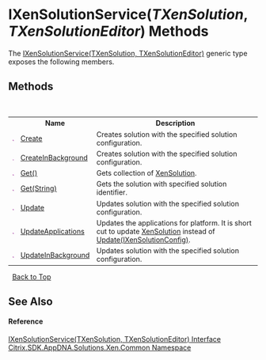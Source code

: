 # IXenSolutionService(*TXenSolution*, *TXenSolutionEditor*) Methods
 

The <a href="2be94c2a-7033-091c-56dc-00aacd0d0b6b">IXenSolutionService(TXenSolution, TXenSolutionEditor)</a> generic type exposes the following members.


## Methods
&nbsp;<table><tr><th></th><th>Name</th><th>Description</th></tr><tr><td>![Public method](media/pubmethod.gif "Public method")</td><td><a href="c00ebf88-098e-5f99-8944-637cc5ee2dd2">Create</a></td><td>
Creates solution with the specified solution configuration.</td></tr><tr><td>![Public method](media/pubmethod.gif "Public method")</td><td><a href="854cc67b-d7a4-c045-e1dc-135f5777bd2e">CreateInBackground</a></td><td>
Creates solution with the specified solution configuration.</td></tr><tr><td>![Public method](media/pubmethod.gif "Public method")</td><td><a href="b0684cab-4f06-7923-8f19-a53d0892fc86">Get()</a></td><td>
Gets collection of <a href="599f6061-d94a-ac2f-f6a0-2b211ae83ae4">XenSolution</a>.</td></tr><tr><td>![Public method](media/pubmethod.gif "Public method")</td><td><a href="b26f4600-9b07-906f-02a7-d3d533cacab0">Get(String)</a></td><td>
Gets the solution with specified solution identifier.</td></tr><tr><td>![Public method](media/pubmethod.gif "Public method")</td><td><a href="5ec314fe-4195-e457-03ae-5a1b57cd2dd8">Update</a></td><td>
Updates solution with the specified solution configuration.</td></tr><tr><td>![Public method](media/pubmethod.gif "Public method")</td><td><a href="b2bdec15-3d80-bde4-c0f2-b5dcef2f7ec2">UpdateApplications</a></td><td>
Updates the applications for platform. It is short cut to update <a href="599f6061-d94a-ac2f-f6a0-2b211ae83ae4">XenSolution</a> instead of <a href="5ec314fe-4195-e457-03ae-5a1b57cd2dd8">Update(IXenSolutionConfig)</a>.</td></tr><tr><td>![Public method](media/pubmethod.gif "Public method")</td><td><a href="03998a7c-1343-a975-f5f2-b461b9590450">UpdateInBackground</a></td><td>
Updates solution with the specified solution configuration.</td></tr></table>&nbsp;
<a href="#ixensolutionservice(*txensolution*,-*txensolutioneditor*)-methods">Back to Top</a>

## See Also


#### Reference
<a href="2be94c2a-7033-091c-56dc-00aacd0d0b6b">IXenSolutionService(TXenSolution, TXenSolutionEditor) Interface</a><br /><a href="013dc694-c357-448d-ed5a-b5c48a7f6852">Citrix.SDK.AppDNA.Solutions.Xen.Common Namespace</a><br />